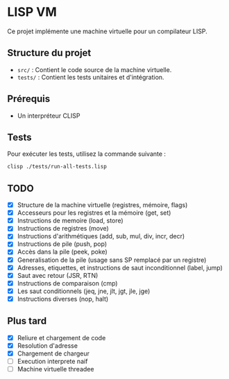 # LISP VM

Ce projet implémente une machine virtuelle pour un compilateur LISP.

## Structure du projet

- `src/` : Contient le code source de la machine virtuelle.
- `tests/` : Contient les tests unitaires et d'intégration.

## Prérequis

- Un interpréteur CLISP

## Tests

Pour exécuter les tests, utilisez la commande suivante :

```sh
clisp ./tests/run-all-tests.lisp
```

## TODO

- [x] Structure de la machine virtuelle (registres, mémoire, flags)
- [x] Accesseurs pour les registres et la mémoire (get, set)
- [x] Instructions de memoire (load, store)
- [x] Instructions de registres (move)
- [x] Instructions d'arithmétiques (add, sub, mul, div, incr, decr)
- [x] Instructions de pile (push, pop)
- [x] Accès dans la pile (peek, poke)
- [x] Generalisation de la pile (usage sans SP remplacé par un registre)
- [x] Adresses, etiquettes, et instructions de saut inconditionnel (label, jump)
- [x] Saut avec retour (JSR, RTN)
- [x] Instructions de comparaison (cmp)
- [x] Les saut conditionnels (jeq, jne, jlt, jgt, jle, jge)
- [x] Instructions diverses (nop, halt)

## Plus tard

- [x] Reliure et chargement de code
- [x] Resolution d'adresse
- [x] Chargement de chargeur
- [ ] Execution interprete naif
- [ ] Machine virtuelle threadee
